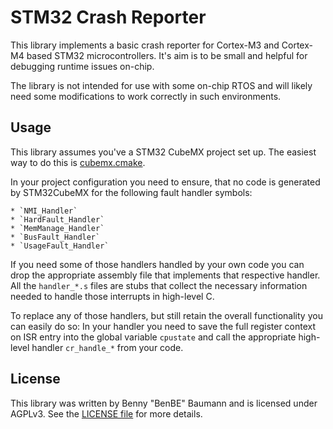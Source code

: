 # STM32 Crash Reporter

This library implements a basic crash reporter for Cortex-M3 and Cortex-M4 based STM32 microcontrollers.
It's aim is to be small and helpful for debugging runtime issues on-chip.

The library is not intended for use with some on-chip RTOS and will likely need some modifications
to work correctly in such environments.

## Usage

This library assumes you've a STM32 CubeMX project set up.
The easiest way to do this is [cubemx.cmake](https://github.com/patrislav1/cubemx.cmake).

In your project configuration you need to ensure, that no code is generated by STM32CubeMX
for the following fault handler symbols:

    * `NMI_Handler`
    * `HardFault_Handler`
    * `MemManage_Handler`
    * `BusFault_Handler`
    * `UsageFault_Handler`

If you need some of those handlers handled by your own code you can drop the appropriate assembly file
that implements that respective handler. All the `handler_*.s` files are stubs that collect the necessary
information needed to handle those interrupts in high-level C.

To replace any of those handlers, but still retain the overall functionality you can easily do so:
In your handler you need to save the full register context on ISR entry into the global variable `cpustate` and
call the appropriate high-level handler `cr_handle_*` from your code.

## License

This library was written by Benny "BenBE" Baumann and is licensed under AGPLv3.
See the [LICENSE file](LICENSE) for more details.
